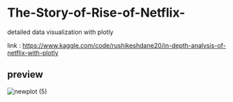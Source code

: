 # The-Story-of-Rise-of-Netflix-
detailed data visualization with plotly



link :
https://www.kaggle.com/code/rushikeshdane20/in-depth-analysis-of-netflix-with-plotly


## preview

![newplot (5)](https://user-images.githubusercontent.com/78649021/174340074-0efa096e-2d6f-4342-a906-bca50b9cac08.png)
